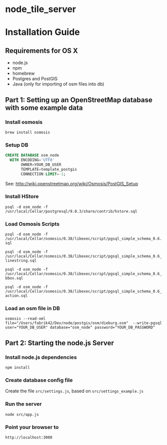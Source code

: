 # node_tile_server



# Installation Guide

## Requirements for OS X

* node.js
* npm
* homebrew
* Postgres and PostGIS
* Java (only for importing of osm files into db)

## Part 1: Setting up an OpenStreetMap database with some example data

### Install osmosis

`brew install osmosis`

### Setup DB

```sql
CREATE DATABASE osm_node
  WITH ENCODING='UTF8'
       OWNER=YOUR_DB_USER
       TEMPLATE=template_postgis
       CONNECTION LIMIT=-1;
```

See: http://wiki.openstreetmap.org/wiki/Osmosis/PostGIS_Setup

### Install HStore

`psql -d osm_node -f /usr/local/Cellar/postgresql/9.0.3/share/contrib/hstore.sql`

### Load Osmosis Scripts

`psql -d osm_node -f /usr/local/Cellar/osmosis/0.38/libexec/script/pgsql_simple_schema_0.6.sql`

`psql -d osm_node -f /usr/local/Cellar/osmosis/0.38/libexec/script/pgsql_simple_schema_0.6_linestring.sql`

`psql -d osm_node -f /usr/local/Cellar/osmosis/0.38/libexec/script/pgsql_simple_schema_0.6_bbox.sql`

`psql -d osm_node -f /usr/local/Cellar/osmosis/0.38/libexec/script/pgsql_simple_schema_0.6_action.sql`

### Load an osm file in DB

`osmosis --read-xml file="/Users/fabrik42/Dev/node/postgis/osm/dieburg.osm"  --write-pgsql user="YOUR_DB_USER" database="osm_node" password="YOUR_DB_PASSWORD"`

## Part 2: Starting the node.js Server

### Install node.js dependencies

`npm install`

### Create database config file

Create the file `src/settings.js`, based on `src/settings_example.js`

### Run the server

`node src/app.js`

### Point your browser to

`http://localhost:3000`